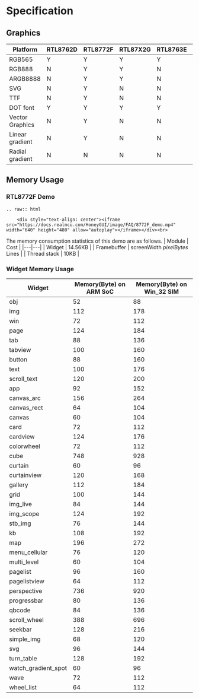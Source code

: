 # Specification

## Graphics

| Platform          | RTL8762D | RTL8772F | RTL87X2G | RTL8763E | PC  |
|-------------------|----------|----------|----------|----------|-----|
| RGB565            | Y        | Y        | Y        | Y        | Y   |
| RGB888            | N        | Y        | Y        | N        | Y   |
| ARGB8888          | N        | Y        | Y        | N        | Y   |
| SVG               | N        | Y        | N        | N        | Y   |
| TTF               | N        | Y        | N        | N        | Y   |
| DOT font          | Y        | Y        | Y        | Y        | Y   |
| Vector Graphics   | N        | Y        | N        | N        | Y   |
| Linear gradient   | N        | Y        | N        | N        | Y   |
| Radial gradient   | N        | N        | N        | N        | Y   |

## Memory Usage

### RTL8772F Demo

```eval_rst
.. raw:: html

    <div style="text-align: center"><iframe src="https://docs.realmcu.com/HoneyGUI/image/FAQ/8772F_demo.mp4" width="640" height="480" allow="autoplay"></iframe></div><br>
```

The memory consumption statistics of this demo are as follows.
| Module | Cost  |
|---|---|
| Widget  |  14.56KB |
| Framebuffer  |  screenWidth *pixelBytes* Lines |
| Thread stack  |  10KB |

### Widget Memory Usage

| Widget | Memory(Byte) on ARM SoC | Memory(Byte) on Win_32 SIM |
|---|---|---|
|obj | 52| 88|
|img | 112|178|
|win | 72|112|
|page | 124|184|
|tab | 88|136|
|tabview | 100|160|
|button | 88|160|
|text | 100|176|
|scroll_text | 120|200|
|app | 92|152|
|canvas_arc | 156|264|
|canvas_rect | 64|104|
|canvas | 60|104|
|card | 72|112|
|cardview | 124|176|
|colorwheel | 72|112|
|cube | 748|928|
|curtain | 60|96|
|curtainview | 120|168|
|gallery | 112|184|
|grid | 100|144|
|img_live | 84|144|
|img_scope | 124|192|
|stb_img | 76|144|
|kb | 108|192|
|map | 196|272|
|menu_cellular | 76|120|
|multi_level | 60|104|
|pagelist | 96|160|
|pagelistview | 64|112|
|perspective | 736|920|
|progressbar | 80|136|
|qbcode | 84|136|
|scroll_wheel | 388|696|
|seekbar | 128|216|
|simple_img | 68|120|
|svg | 96|144|
|turn_table | 128|192|
|watch_gradient_spot | 60|96|
|wave | 72|112|
|wheel_list | 64|112|

